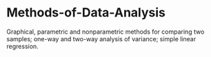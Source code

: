 # Methods-of-Data-Analysis
Graphical, parametric and nonparametric methods for comparing two samples; one-way and two-way analysis of variance; simple linear regression.
